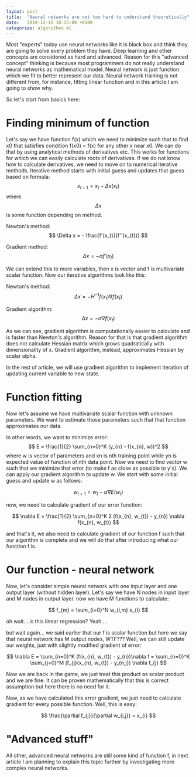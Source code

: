 ```yaml
---
layout: post
title:  "Neural networks are not too hard to understand theoretically"
date:   2018-12-15 10:15:00 +0100
categories: algorithms ml
---
```


Most "experts" today use neural networks like it is black box and think they are going to solve every problem they have. Deep learning and other concepts are considered as hard and advanced. Reason for this "advanced concept" thinking is because most programmers do not really understand neural networks as mathematical model. Neural network is just function which we fit to better represent our data. Neural network training is not different from, for instance, fitting linear function and in this article I am going to show why. 

So let's start from basics here: 

Finding minimum of function
==============================

Let's say we have function f(x) which we need to minimize such that to find x0 that satisfies condition f(x0) < f(x) for any other x near x0. We can do that by using analytical 
methods of derivatives etc. This works for functions for which we can easily calculate roots of derivatives. If we do not know how to calculate derivatives, we need to move on 
to numerical iterative methods. Iterative method starts with initial guess and updates that guess based on formula: $$ x_{t+1} = x_t + \Delta x (x_{t}) $$ where $$ \Delta x $$ is 
some function depending on method. 

Newton's method: $$ \Delta x = - \frac{f'(x_t)}{f''(x_{t})} $$ 

Gradient method: $$ \Delta x = - \alpha f'(x_{t}) $$ 

We can extend this to more variables, then x is vector and f is multivariate scalar function. Now our iterative algorithms look like this:

Newton's method: $$ \Delta x = -H^{-1}f(x_{t}) \nabla f (x_{t}) $$

Gradient algorithm: $$ \Delta x = - \alpha \nabla f(x_{t}) $$ 

As we can see, gradient algorithm is computationally easier to calculate and is faster than Newton's algorithm. Reason for that is that gradient algorithm does not 
calculate Hessian matrix which grows quadratically with dimensionality of x. Gradient algorithm, instead, approximates Hessian by scalar alpha. 

In the rest of article, we will use gradient algorithm to implement iteration of updating current variable to new state. 

Function fitting
=================

Now let's assume we have multivariate scalar function with unknown parameters. We want to estimate those parameters such that that function approximates our data. 

In other words, we want to minimize error: $$ E = \frac{1}{2} \sum_{n=0}^K (y_{n} - f(x_{n}, w))^2 $$ where w is vector of parameters and xn is nth training point while yn is 
expected value of function of nth data point. Now we need to find vector w such that we minimize that error (to make f as close as possible to y's). We can apply our gradient 
algorithm to update w. We start with some initial guess and update w as follows: 

$$ w_{t+1} = w_{t} - \alpha \nabla E(w_{t}) $$ 

now, we need to calculate gradient of our error function: 

$$ \nabla E = \frac{1}{2} \sum_{n=0}^K 2 (f(x_{n}, w_{t}) - y_{n}) \nabla f(x_{n}, w_{t}) $$ 



and that's it, we also need to calculate gradient of our function f such that our algorithm is complete and we will do that after introducing what our function f is. 


Our function - neural network 
===============================


Now, let's consider simple neural network with one input layer and one output layer (without hidden layer). Let's say we have N nodes in input layer and M nodes in output layer. now we have M functions to calculate: 

$$ f_{m} = \sum_{i=0}^N w_{i,m} x_{i} $$ 


oh wait....is this linear regression? Yeah....


but wait again... we said earlier that our f is scalar function but here we say that neural network has M output nodes, WTF??? Well, we can still update our weights, just with slightly modified gradient of error: 

$$ \nabla E = \sum_{n=0}^K (f(x_{n}, w_{t}) - y_{n})\nabla f = \sum_{n=0}^K \sum_{j=0}^M (f_{j}(x_{n}, w_{t}) - y_{n,j}) \nabla f_{j} $$ 

Now we are back in the game, we just treat this product as scalar product and we are fine. It can be proven mathematically that this is correct assumption but here there is no need for it. 

Now, as we have calculated this error gradient, we just need to calculate gradient for every possible function. Well, this is easy: 

$$ \frac{\partial f_{j}}{\partial w_{i,j}} = x_{i} $$ 


"Advanced stuff"
===================

All other, advanced neural networks are still some kind of function f, in next article I am planning to explain this topic further by investigating more complex neural networks. 




